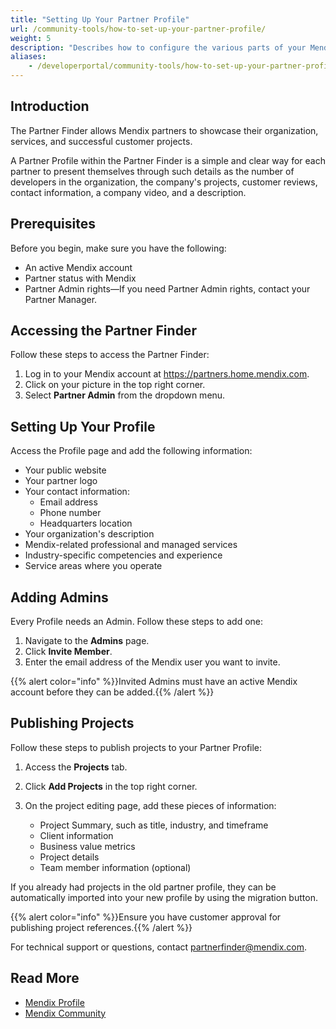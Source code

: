 ```yaml
---
title: "Setting Up Your Partner Profile"
url: /community-tools/how-to-set-up-your-partner-profile/
weight: 5
description: "Describes how to configure the various parts of your Mendix Partner Profile."
aliases:
    - /developerportal/community-tools/how-to-set-up-your-partner-profile/
---
```


## Introduction

The Partner Finder allows Mendix partners to showcase their organization, services, and successful customer projects.  

A Partner Profile within the Partner Finder is a simple and clear way for each partner to present themselves through such details as the number of developers in the organization, the company's projects, customer reviews, contact information, a company video, and a description.

## Prerequisites

Before you begin, make sure you have the following:

* An active Mendix account
* Partner status with Mendix 
* Partner Admin rights—If you need Partner Admin rights, contact your Partner Manager.
  
## Accessing the Partner Finder

Follow these steps to access the Partner Finder:

1. Log in to your Mendix account at https://partners.home.mendix.com.
2. Click on your picture in the top right corner.
3. Select **Partner Admin** from the dropdown menu.

## Setting Up Your Profile

Access the Profile page and add the following information:

* Your public website
* Your partner logo
* Your contact information:
    * Email address
    * Phone number
    * Headquarters location
* Your organization's description
* Mendix-related professional and managed services
* Industry-specific competencies and experience
* Service areas where you operate

## Adding Admins

Every Profile needs an Admin. Follow these steps to add one:

1. Navigate to the **Admins** page.
2. Click **Invite Member**.
3. Enter the email address of the Mendix user you want to invite.

{{% alert color="info" %}}Invited Admins must have an active Mendix account before they can be added.{{% /alert %}}

## Publishing Projects

Follow these steps to publish projects to your Partner Profile:

1. Access the **Projects** tab.
2. Click **Add Projects** in the top right corner.
3. On the project editing page, add these pieces of information:

   * Project Summary, such as title, industry, and timeframe
   * Client information
   * Business value metrics
   * Project details
   * Team member information (optional)

If you already had projects in the old partner profile, they can be automatically imported into your new profile by using the migration button.

{{% alert color="info" %}}Ensure you have customer approval for publishing project references.{{% /alert %}}

For technical support or questions, contact partnerfinder@mendix.com.

## Read More

* [Mendix Profile](/community-tools/mendix-profile/)
* [Mendix Community](/community-tools/mendix-community/)